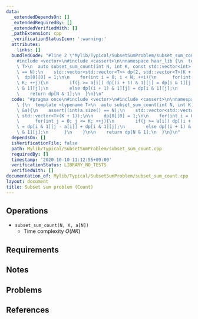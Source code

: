 ```yaml
---
data:
  _extendedDependsOn: []
  _extendedRequiredBy: []
  _extendedVerifiedWith: []
  _pathExtension: cpp
  _verificationStatusIcon: ':warning:'
  attributes:
    links: []
  bundledCode: "#line 2 \"Mylib/Typical/SubsetSumProblem/subset_sum_count.cpp\"\n\
    #include <vector>\n#include <cassert>\n\nnamespace haar_lib {\n  template <typename\
    \ T>\n  auto subset_sum_count(int N, int K, const std::vector<int> &a){\n    assert((int)a.size()\
    \ == N);\n    std::vector<std::vector<T>> dp(2, std::vector<T>(K + 1));\n\n  \
    \  dp[0][0] = 1;\n\n    for(int i = 0; i < N; ++i){\n      for(int j = 0; j <=\
    \ K; ++j){\n        if(j >= a[i]) dp[(i + 1) & 1][j] = dp[i & 1][j - a[i]] + dp[i\
    \ & 1][j];\n        else dp[(i + 1) & 1][j] = dp[i & 1][j];\n      }\n    }\n\n\
    \    return dp[N & 1];\n  }\n}\n"
  code: "#pragma once\n#include <vector>\n#include <cassert>\n\nnamespace haar_lib\
    \ {\n  template <typename T>\n  auto subset_sum_count(int N, int K, const std::vector<int>\
    \ &a){\n    assert((int)a.size() == N);\n    std::vector<std::vector<T>> dp(2,\
    \ std::vector<T>(K + 1));\n\n    dp[0][0] = 1;\n\n    for(int i = 0; i < N; ++i){\n\
    \      for(int j = 0; j <= K; ++j){\n        if(j >= a[i]) dp[(i + 1) & 1][j]\
    \ = dp[i & 1][j - a[i]] + dp[i & 1][j];\n        else dp[(i + 1) & 1][j] = dp[i\
    \ & 1][j];\n      }\n    }\n\n    return dp[N & 1];\n  }\n}\n"
  dependsOn: []
  isVerificationFile: false
  path: Mylib/Typical/SubsetSumProblem/subset_sum_count.cpp
  requiredBy: []
  timestamp: '2020-10-10 11:12:55+09:00'
  verificationStatus: LIBRARY_NO_TESTS
  verifiedWith: []
documentation_of: Mylib/Typical/SubsetSumProblem/subset_sum_count.cpp
layout: document
title: Subset sum problem (Count)
---
```


## Operations

- `subset_sum_count(N, K, a[N])`
	- Time complexity $O(NK)$

## Requirements

## Notes

## Problems

## References

